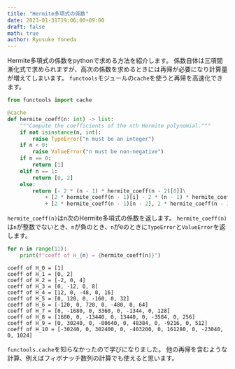 ```yaml
---
title: "Hermite多項式の係数"
date: 2023-01-31T19:06:00+09:00
draft: false
math: true
author: Ryosuke Yoneda
---
```


Hermite多項式の係数をpythonで求める方法を紹介します。
係数自体は三項間漸化式で求められますが、高次の係数を求めるときには再帰が必要になり計算量が増えてしまいます。
`functools`モジュールの`cache`を使うと再帰を高速化できます。

```python
from functools import cache

@cache
def hermite_coeff(n: int) -> list:
    """Compute the coefficients of the nth Hermite polynomial."""
    if not isinstance(n, int):
        raise TypeError("n must be an integer")
    if n < 0:
        raise ValueError("n must be non-negative")
    if n == 0:
        return [1]
    elif n == 1:
        return [0, 2]
    else:
        return [- 2 * (n - 1) * hermite_coeff(n - 2)[0]]\
            + [2 * hermite_coeff(n - 1)[i] - 2 * (n - 1) * hermite_coeff(n - 2)[i + 1] for i in range(n - 2)]\
            + [2 * hermite_coeff(n - 1)[n - 2], 2 * hermite_coeff(n - 1)[n - 1]]
```

`hermite_coeff(n)`はn次のHermite多項式の係数を返します。
`hermite_coeff(n)`は`n`が整数でないとき、`n`が負のとき、`n`が`0`のときに`TypeError`と`ValueError`を返します。
    
```python
for n in range(11):
    print(f"coeff of H_{n} = {hermite_coeff(n)}")
```

```text
coeff of H_0 = [1]
coeff of H_1 = [0, 2]
coeff of H_2 = [-2, 0, 4]
coeff of H_3 = [0, -12, 0, 8]
coeff of H_4 = [12, 0, -48, 0, 16]
coeff of H_5 = [0, 120, 0, -160, 0, 32]
coeff of H_6 = [-120, 0, 720, 0, -480, 0, 64]
coeff of H_7 = [0, -1680, 0, 3360, 0, -1344, 0, 128]
coeff of H_8 = [1680, 0, -13440, 0, 13440, 0, -3584, 0, 256]
coeff of H_9 = [0, 30240, 0, -80640, 0, 48384, 0, -9216, 0, 512]
coeff of H_10 = [-30240, 0, 302400, 0, -403200, 0, 161280, 0, -23040, 0, 1024]
```

`functools.cache`を知らなかったので学びになりました。
他の再帰を含むような計算、例えばフィボナッチ数列の計算でも使えると思います。